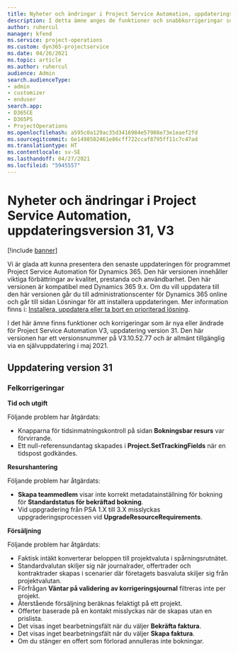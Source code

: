 ```yaml
---
title: Nyheter och ändringar i Project Service Automation, uppdateringsversion 31, V3
description: I detta ämne anges de funktioner och snabbkorrigeringar som finns tillgängliga i Project Service Automation, uppdateringsversion 31, V3.
author: ruhercul
manager: kfend
ms.service: project-operations
ms.custom: dyn365-projectservice
ms.date: 04/26/2021
ms.topic: article
ms.author: ruhercul
audience: Admin
search.audienceType:
- admin
- customizer
- enduser
search.app:
- D365CE
- D365PS
- ProjectOperations
ms.openlocfilehash: a595c0a129ac35d3416984e57908e73e1eaef2fd
ms.sourcegitcommit: 6e1498502461e86cff722ccaf8795ff11c7c47ad
ms.translationtype: HT
ms.contentlocale: sv-SE
ms.lasthandoff: 04/27/2021
ms.locfileid: "5945557"
---
```

# <a name="whats-new-or-changed-in-project-service-automation-update-release-31-v3"></a>Nyheter och ändringar i Project Service Automation, uppdateringsversion 31, V3

[!include [banner](../includes/psa-now-project-operations.md)]

Vi är glada att kunna presentera den senaste uppdateringen för programmet Project Service Automation för Dynamics 365. Den här versionen innehåller viktiga förbättringar av kvalitet, prestanda och användbarhet. Den här versionen är kompatibel med Dynamics 365 9.x. Om du vill uppdatera till den här versionen går du till administrationscenter för Dynamics 365 online och går till sidan Lösningar för att installera uppdateringen. Mer information finns i: [Installera, uppdatera eller ta bort en prioriterad lösning](/power-platform/admin/install-remove-preferred-solution).

I det här ämne finns funktioner och korrigeringar som är nya eller ändrade för Project Service Automation V3, uppdatering version 31. Den här versionen har ett versionsnummer på V3.10.52.77 och är allmänt tillgänglig via en självuppdatering i maj 2021.

## <a name="update-release-31"></a>Uppdatering version 31

### <a name="bug-fixes"></a>Felkorrigeringar

**Tid och utgift**

Följande problem har åtgärdats:

- Knapparna för tidsinmatningskontroll på sidan **Bokningsbar resurs** var förvirrande.
- Ett null-referensundantag skapades i **Project.SetTrackingFields** när en tidspost godkändes.

**Resurshantering**

Följande problem har åtgärdats:

- **Skapa teammedlem** visar inte korrekt metadatainställning för bokning för **Standardstatus för bekräftad bokning**.
- Vid uppgradering från PSA 1.X till 3.X misslyckas uppgraderingsprocessen vid **UpgradeResourceRequirements**.


**Försäljning**

Följande problem har åtgärdats:

- Faktisk intäkt konverterar beloppen till projektvaluta i spårningsrutnätet.
- Standardvalutan skiljer sig när journalrader, offertrader och kontraktrader skapas i scenarier där företagets basvaluta skiljer sig från projektvalutan.
- Förfrågan **Väntar på validering av korrigeringsjournal** filtreras inte per projekt.
- Återstående försäljning beräknas felaktigt på ett projekt.
- Offerter baserade på en kontakt misslyckas när de skapas utan en prislista.
- Det visas inget bearbetningsfält när du väljer **Bekräfta faktura**.
- Det visas inget bearbetningsfält när du väljer **Skapa faktura**.
- Om du stänger en offert som förlorad annulleras inte bokningar.







